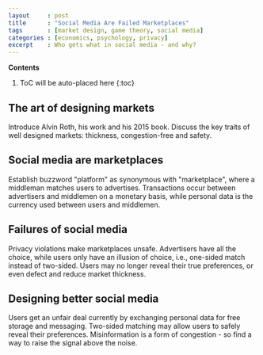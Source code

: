 ```yaml
---
layout     : post
title      : "Social Media Are Failed Marketplaces"
tags       : [market design, game theory, social media]
categories : [economics, psychology, privacy]
excerpt    : Who gets what in social media - and why?
---
```


**Contents**
1. ToC will be auto-placed here
{:toc}


## The art of designing markets

Introduce Alvin Roth, his work and his 2015 book. Discuss the key traits of
well designed markets: thickness, congestion-free and safety.

[rothhome]:  https://web.stanford.edu/~alroth/
[rothnobel]: https://www.nobelprize.org/prizes/economic-sciences/2012/roth/facts/
[rothblog]:  https://marketdesigner.blogspot.com/
[rothpaper]: https://hbr.org/2007/10/the-art-of-designing-markets


## Social media are marketplaces

Establish buzzword "platform" as synonymous with "marketplace", where a
middleman matches users to advertises. Transactions occur between advertisers
and middlemen on a monetary basis, while personal data is the currency used
between users and middlemen.


## Failures of social media

Privacy violations make marketplaces unsafe. Advertisers have all the choice,
while users only have an illusion of choice, i.e., one-sided match instead of
two-sided. Users may no longer reveal their true preferences, or even defect
and reduce market thickness.


## Designing better social media

Users get an unfair deal currently by exchanging personal data for free storage
and messaging. Two-sided matching may allow users to safely reveal their
preferences. Misinformation is a form of congestion - so find a way to raise
the signal above the noise.
